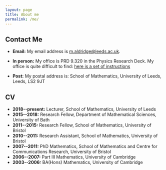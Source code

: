 ```yaml
---
layout: page
title: About me
permalink: /me/
---
```


## Contact Me

* **Email:** My email address is <m.aldridge@leeds.ac.uk>.

* **In person:** My office is PRD 9.320 in the Physics Research Deck. My office is quite difficult to find: [here is a set of instructions](/office)

* **Post:** My postal address is: School of Mathematics, University of Leeds, Leeds, LS2 9JT

## CV

* **2018--present:** Lecturer, School of Mathematics, University of Leeds
* **2015--2018:** Research Fellow, Department of Mathematical Sciences, University of Bath
* **2011--2015:** Research Fellow, School of Mathematics, University of Bristol
* **2010--2011:** Research Assistant, School of Mathematics, University of Bristol
* **2007--2011:** PhD Mathematics, School of Mathematics and Centre for Communications Research, University of Bristol
* **2006--2007:** Part III Mathematics, University of Cambridge
* **2003--2006:** BA(Hons) Mathematics, University of Cambridge
